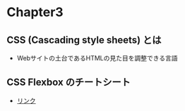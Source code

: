 # Chapter3

## CSS (Cascading style sheets) とは

* Webサイトの土台であるHTMLの見た目を調整できる言語

## CSS Flexbox のチートシート

* [リンク](https://www.webcreatorbox.com/tech/css-flexbox-cheat-sheet)
